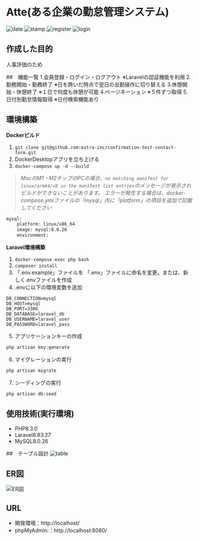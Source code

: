 # Atte(ある企業の勤怠管理システム)
<img src="img/date.png" alt="date">
<img src="img/stamp.png" alt="stamp">
<img src="img/register.png" alt="register">
<img src="img/login.png" alt="login">

## 作成した目的
人事評価のため

##　機能一覧
1.会員登録・ログイン・ログアウト
※Laravelの認証機能を利用
2.勤務開始・勤務終了
※日を跨いだ時点で翌日の出勤操作に切り替える
3.休憩開始・休憩終了
※１日で何度も休憩が可能
4.ページネーション
※５件ずつ取得
5.日付別勤怠情報取得
※日付検索機能あり

## 環境構築
**Dockerビルド**
1. `git clone git@github.com:estra-inc/confirmation-test-contact-form.git`
2. DockerDesktopアプリを立ち上げる
3. `docker-compose up -d --build`

> *MacのM1・M2チップのPCの場合、`no matching manifest for linux/arm64/v8 in the manifest list entries`のメッセージが表示されビルドができないことがあります。
エラーが発生する場合は、docker-compose.ymlファイルの「mysql」内に「platform」の項目を追加で記載してください*
``` bash
mysql:
    platform: linux/x86_64
    image: mysql:8.0.26
    environment:
```

**Laravel環境構築**
1. `docker-compose exec php bash`
2. `composer install`
3. 「.env.example」ファイルを 「.env」ファイルに命名を変更。または、新しく.envファイルを作成
4. .envに以下の環境変数を追加
``` text
DB_CONNECTION=mysql
DB_HOST=mysql
DB_PORT=3306
DB_DATABASE=laravel_db
DB_USERNAME=laravel_user
DB_PASSWORD=laravel_pass
```
5. アプリケーションキーの作成
``` bash
php artisan key:generate
```

6. マイグレーションの実行
``` bash
php artisan migrate
```

7. シーディングの実行
``` bash
php artisan db:seed
```

## 使用技術(実行環境)
- PHP8.3.0
- Laravel8.83.27
- MySQL8.0.26

##　テーブル設計
<img src="img/table.png" alt="table">

## ER図
![ER図](erd.png)

## URL
- 開発環境：http://localhost/
- phpMyAdmin:：http://localhost:8080/
